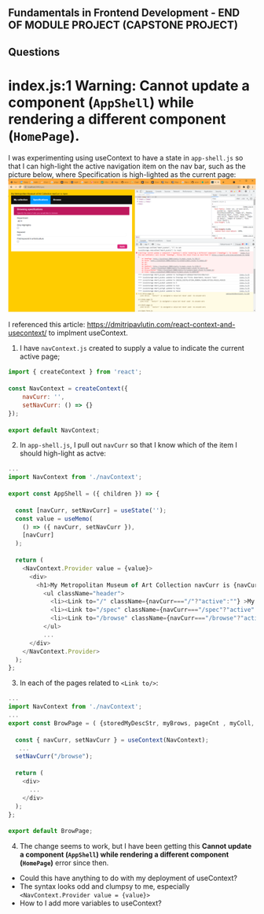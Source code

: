 ## Fundamentals in Frontend Development - END OF MODULE PROJECT (CAPSTONE PROJECT)
## Questions

# index.js:1 Warning: Cannot update a component (`AppShell`) while rendering a different component (`HomePage`).
I was experimenting using useContext to have a state in `app-shell.js` so that I can high-light the active 
navigation item on the nav bar, such as the picture below, where Specification is high-lighted as the current page:
![screenshot](./app.png)

I referenced this article: https://dmitripavlutin.com/react-context-and-usecontext/ to implment useContext.

1. I have `navContext.js` created to supply a value to indicate the current active page;
```js
import { createContext } from 'react';

const NavContext = createContext({
    navCurr: '',
    setNavCurr: () => {}
});

export default NavContext;
```

2. In `app-shell.js`, I pull out `navCurr` so that I know which of the <Link to/> item I should high-light as actve:

```js
...
import NavContext from './navContext';

export const AppShell = ({ children }) => {

  const [navCurr, setNavCurr] = useState(''); 
  const value = useMemo(
    () => ({ navCurr, setNavCurr }),
    [navCurr]
  );

  return (
    <NavContext.Provider value = {value}>
      <div>
        <h1>My Metropolitan Museum of Art Collection navCurr is {navCurr}</h1>
          <ul className="header">
            <li><Link to="/" className={navCurr==="/"?"active":""} >My collection</Link></li>
            <li><Link to="/spec" className={navCurr==="/spec"?"active":""} >Specifications</Link></li>
            <li><Link to="/browse" className={navCurr==="/browse"?"active":""} >Browse</Link></li>
          </ul>
		  ...
      </div>
    </NavContext.Provider>
  );
};
```
3. In each of the pages related to `<Link to/>`:
```js
...
import NavContext from './navContext';
...
export const BrowPage = ( {storedMyDescStr, myBrows, pageCnt , myColl, setMyColl, pageNum, setPageNum } ) => {

  const { navCurr, setNavCurr } = useContext(NavContext);
   ...
  setNavCurr("/browse");

  return (
    <div>
      ...
    </div>
  );
};
 
export default BrowPage;
```

4. The change seems to work, but I have been getting this **Cannot update a component (`AppShell`) while rendering a different component (`HomePage`)** error since then.

- Could this have anything to do with my deployment of useContext?  
- The syntax looks odd and clumpsy to me, especially `<NavContext.Provider value = {value}>`
- How to I add more variables to useContext?
